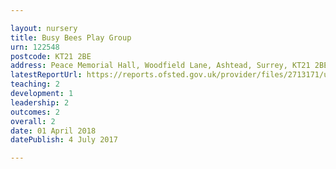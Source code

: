 ```yaml
---

layout: nursery
title: Busy Bees Play Group
urn: 122548
postcode: KT21 2BE
address: Peace Memorial Hall, Woodfield Lane, Ashtead, Surrey, KT21 2BE
latestReportUrl: https://reports.ofsted.gov.uk/provider/files/2713171/urn/122548.pdf
teaching: 2
development: 1
leadership: 2
outcomes: 2
overall: 2
date: 01 April 2018 
datePublish: 4 July 2017

---
```

